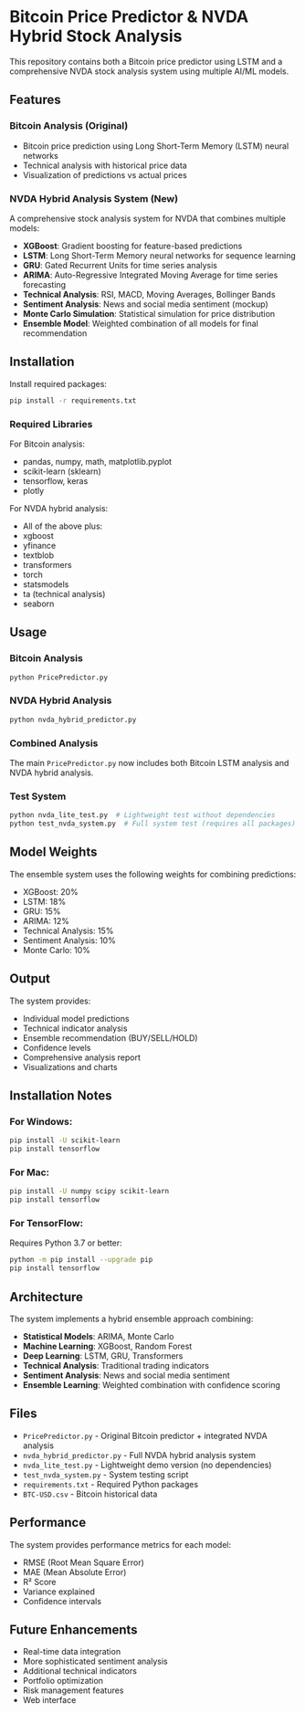 # Bitcoin Price Predictor & NVDA Hybrid Stock Analysis

This repository contains both a Bitcoin price predictor using LSTM and a comprehensive NVDA stock analysis system using multiple AI/ML models.

## Features

### Bitcoin Analysis (Original)
- Bitcoin price prediction using Long Short-Term Memory (LSTM) neural networks
- Technical analysis with historical price data
- Visualization of predictions vs actual prices

### NVDA Hybrid Analysis System (New)
A comprehensive stock analysis system for NVDA that combines multiple models:

- **XGBoost**: Gradient boosting for feature-based predictions
- **LSTM**: Long Short-Term Memory neural networks for sequence learning
- **GRU**: Gated Recurrent Units for time series analysis
- **ARIMA**: Auto-Regressive Integrated Moving Average for time series forecasting
- **Technical Analysis**: RSI, MACD, Moving Averages, Bollinger Bands
- **Sentiment Analysis**: News and social media sentiment (mockup)
- **Monte Carlo Simulation**: Statistical simulation for price distribution
- **Ensemble Model**: Weighted combination of all models for final recommendation

## Installation

Install required packages:

```bash
pip install -r requirements.txt
```

### Required Libraries

For Bitcoin analysis:
- pandas, numpy, math, matplotlib.pyplot
- scikit-learn (sklearn)
- tensorflow, keras
- plotly

For NVDA hybrid analysis:
- All of the above plus:
- xgboost
- yfinance  
- textblob
- transformers
- torch
- statsmodels
- ta (technical analysis)
- seaborn

## Usage

### Bitcoin Analysis
```python
python PricePredictor.py
```

### NVDA Hybrid Analysis
```python
python nvda_hybrid_predictor.py
```

### Combined Analysis
The main `PricePredictor.py` now includes both Bitcoin LSTM analysis and NVDA hybrid analysis.

### Test System
```python
python nvda_lite_test.py  # Lightweight test without dependencies
python test_nvda_system.py  # Full system test (requires all packages)
```

## Model Weights

The ensemble system uses the following weights for combining predictions:

- XGBoost: 20%
- LSTM: 18% 
- GRU: 15%
- ARIMA: 12%
- Technical Analysis: 15%
- Sentiment Analysis: 10%
- Monte Carlo: 10%

## Output

The system provides:
- Individual model predictions
- Technical indicator analysis
- Ensemble recommendation (BUY/SELL/HOLD)
- Confidence levels
- Comprehensive analysis report
- Visualizations and charts

## Installation Notes

### For Windows:
```bash
pip install -U scikit-learn
pip install tensorflow
```

### For Mac:
```bash
pip install -U numpy scipy scikit-learn
pip install tensorflow
```

### For TensorFlow:
Requires Python 3.7 or better:
```bash
python -m pip install --upgrade pip
pip install tensorflow
```

## Architecture

The system implements a hybrid ensemble approach combining:
- **Statistical Models**: ARIMA, Monte Carlo
- **Machine Learning**: XGBoost, Random Forest
- **Deep Learning**: LSTM, GRU, Transformers
- **Technical Analysis**: Traditional trading indicators
- **Sentiment Analysis**: News and social media sentiment
- **Ensemble Learning**: Weighted combination with confidence scoring

## Files

- `PricePredictor.py` - Original Bitcoin predictor + integrated NVDA analysis
- `nvda_hybrid_predictor.py` - Full NVDA hybrid analysis system
- `nvda_lite_test.py` - Lightweight demo version (no dependencies)
- `test_nvda_system.py` - System testing script
- `requirements.txt` - Required Python packages
- `BTC-USD.csv` - Bitcoin historical data

## Performance

The system provides performance metrics for each model:
- RMSE (Root Mean Square Error)
- MAE (Mean Absolute Error)
- R² Score
- Variance explained
- Confidence intervals

## Future Enhancements

- Real-time data integration
- More sophisticated sentiment analysis
- Additional technical indicators
- Portfolio optimization
- Risk management features
- Web interface